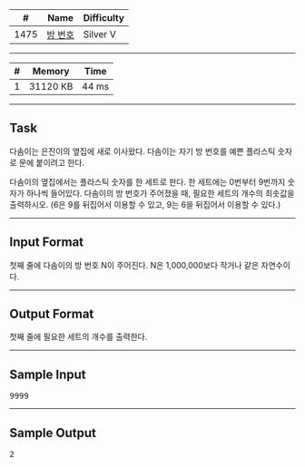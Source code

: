 | #    | Name                                            | Difficulty |
| ---- | ----------------------------------------------- | ---------- |
| 1475 | [방 번호](https://www.acmicpc.net/problem/1475) | Silver V           |

---

| #   | Memory | Time |
| --- | ------ | ---- |
| 1   |31120 KB     |44 ms   |


---

## Task
다솜이는 은진이의 옆집에 새로 이사왔다. 다솜이는 자기 방 번호를 예쁜 플라스틱 숫자로 문에 붙이려고 한다.

다솜이의 옆집에서는 플라스틱 숫자를 한 세트로 판다. 한 세트에는 0번부터 9번까지 숫자가 하나씩 들어있다. 다솜이의 방 번호가 주어졌을 때, 필요한 세트의 개수의 최솟값을 출력하시오. (6은 9를 뒤집어서 이용할 수 있고, 9는 6을 뒤집어서 이용할 수 있다.)

---

## Input Format
첫째 줄에 다솜이의 방 번호 N이 주어진다. N은 1,000,000보다 작거나 같은 자연수이다.

---

## Output Format
첫째 줄에 필요한 세트의 개수를 출력한다.

---

## Sample Input

<pre>
9999
</pre>

---

## Sample Output

<pre>
2
</pre>

